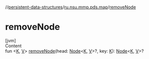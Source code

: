 //[persistent-data-structures](../index.md)/[ru.nsu.mmp.pds.map](index.md)/[removeNode](remove-node.md)



# removeNode  
[jvm]  
Content  
fun <[K](remove-node.md), [V](remove-node.md)> [removeNode](remove-node.md)(head: [Node](-node/index.md)<[K](remove-node.md), [V](remove-node.md)>?, key: [K](remove-node.md)): [Node](-node/index.md)<[K](remove-node.md), [V](remove-node.md)>?  



